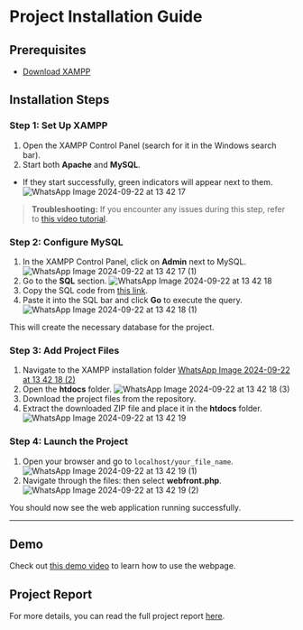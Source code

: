 # Project Installation Guide

## Prerequisites
- [Download XAMPP](https://www.apachefriends.org/)

## Installation Steps

### Step 1: Set Up XAMPP
1. Open the XAMPP Control Panel (search for it in the Windows search bar).
2. Start both **Apache** and **MySQL**.
- If they start successfully, green indicators will appear next to them.
![WhatsApp Image 2024-09-22 at 13 42 17](https://github.com/user-attachments/assets/e4b8eae4-2d97-4514-b13c-1ae438b5cf08)


> **Troubleshooting:** If you encounter any issues during this step, refer to [this video tutorial](https://www.youtube.com/watch?v=ipMedkjMupw).

### Step 2: Configure MySQL
1. In the XAMPP Control Panel, click on **Admin** next to MySQL.
![WhatsApp Image 2024-09-22 at 13 42 17 (1)](https://github.com/user-attachments/assets/930cb05c-dbfa-4ab0-bf99-0513774eb863)
2. Go to the **SQL** section.
![WhatsApp Image 2024-09-22 at 13 42 18](https://github.com/user-attachments/assets/6ce83b9f-8ed3-4cac-83d3-f6d680c4b09e)  
3. Copy the SQL code from [this link](https://codeshare.io/0b7gol).
4. Paste it into the SQL bar and click **Go** to execute the query.
![WhatsApp Image 2024-09-22 at 13 42 18 (1)](https://github.com/user-attachments/assets/8bf62124-e1db-4968-b789-d62d6c48be62)

This will create the necessary database for the project.

### Step 3: Add Project Files
1. Navigate to the XAMPP installation folder
[WhatsApp Image 2024-09-22 at 13 42 18 (2)](https://github.com/user-attachments/assets/69ae447d-7ea3-4672-8676-c343e8b279da)
2. Open the **htdocs** folder.
![WhatsApp Image 2024-09-22 at 13 42 18 (3)](https://github.com/user-attachments/assets/870a5b12-225d-4516-80fa-d431e0d1af25)
3. Download the project files from the repository.
4. Extract the downloaded ZIP file and place it in the **htdocs** folder.
![WhatsApp Image 2024-09-22 at 13 42 19](https://github.com/user-attachments/assets/7be522c8-4864-4200-a476-29cdcd53fbbc)


### Step 4: Launch the Project
1. Open your browser and go to `localhost/your_file_name`.
![WhatsApp Image 2024-09-22 at 13 42 19 (1)](https://github.com/user-attachments/assets/ec408d9c-b088-4bae-9bea-f28abfc1bb71)
2. Navigate through the files: then select **webfront.php**.
![WhatsApp Image 2024-09-22 at 13 42 19 (2)](https://github.com/user-attachments/assets/3aaa4311-faa8-4aa9-afab-fbb78b20d21e)


You should now see the web application running successfully.

---

## Demo

Check out [this demo video](https://www.youtube.com/watch?v=PtFKXTLKkgI&themeRefresh=1) to learn how to use the webpage.

## Project Report

For more details, you can read the full project report [here](https://docs.google.com/document/d/1u8BptNyE6Nl-uDm1wdr7guNiWQD9AMOx/edit?usp=sharing&ouid=100471608040016368239&rtpof=true&sd=true).
